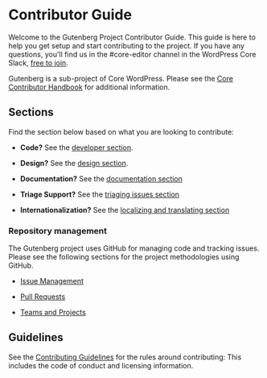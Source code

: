 # Contributor Guide

Welcome to the Gutenberg Project Contributor Guide. This guide is here to help you get setup and start contributing to the project. If you have any questions, you'll find us in the #core-editor channel in the WordPress Core Slack, [free to join](https://make.wordpress.org/chat/).

Gutenberg is a sub-project of Core WordPress. Please see the [Core Contributor Handbook](https://make.wordpress.org/core/handbook/) for additional information.

## Sections

Find the section below based on what you are looking to contribute:

-   **Code?** See the [developer section](/docs/contributors/code/README.md).

-   **Design?** See the [design section](/docs/contributors/design/README.md).

-   **Documentation?** See the [documentation section](/docs/contributors/documentation/README.md)

-   **Triage Support?** See the [triaging issues section](/docs/contributors/triage.md)

-   **Internationalization?** See the [localizing and translating section](/docs/contributors/localizing.md)

### Repository management

The Gutenberg project uses GitHub for managing code and tracking issues. Please see the following sections for the project methodologies using GitHub.

-   [Issue Management](/docs/contributors/repository-management.md#issues)

-   [Pull Requests](/docs/contributors/repository-management.md#pull-requests)

-   [Teams and Projects](/docs/contributors/repository-management.md#teams)

## Guidelines

See the [Contributing Guidelines](https://github.com/WordPress/gutenberg/blob/HEAD/CONTRIBUTING.md) for the rules around contributing: This includes the code of conduct and licensing information.
